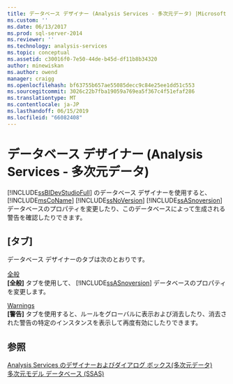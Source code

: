 ```yaml
---
title: データベース デザイナー (Analysis Services - 多次元データ) |Microsoft Docs
ms.custom: ''
ms.date: 06/13/2017
ms.prod: sql-server-2014
ms.reviewer: ''
ms.technology: analysis-services
ms.topic: conceptual
ms.assetid: c30016f0-7e50-44de-b45d-df11b8b34320
author: minewiskan
ms.author: owend
manager: craigg
ms.openlocfilehash: bf63755b657ae55085decc9c84e25ee1dd51c553
ms.sourcegitcommit: 3026c22b7fba19059a769ea5f367c4f51efaf286
ms.translationtype: MT
ms.contentlocale: ja-JP
ms.lasthandoff: 06/15/2019
ms.locfileid: "66082408"
---
```

# <a name="database-designer-analysis-services---multidimensional-data"></a>データベース デザイナー (Analysis Services - 多次元データ)
   [!INCLUDE[ssBIDevStudioFull](../includes/ssbidevstudiofull-md.md)] のデータベース デザイナーを使用すると、 [!INCLUDE[msCoName](../includes/msconame-md.md)] [!INCLUDE[ssNoVersion](../includes/ssnoversion-md.md)] [!INCLUDE[ssASnoversion](../includes/ssasnoversion-md.md)] データベースのプロパティを変更したり、このデータベースによって生成される警告を確認したりできます。  
  
## <a name="tabs"></a>[タブ]  
 データベース デザイナーのタブは次のとおりです。  
  
 [全般](general-database-designer-analysis-services-multidimensional-data.md)  
 **[全般]** タブを使用して、 [!INCLUDE[ssASnoversion](../includes/ssasnoversion-md.md)] データベースのプロパティを変更します。  
  
 [Warnings](warnings-database-designer-analysis-services-multidimensional-data.md)  
 **[警告]** タブを使用すると、ルールをグローバルに表示および消去したり、消去された警告の特定のインスタンスを表示して再度有効にしたりできます。  
  
## <a name="see-also"></a>参照  
 [Analysis Services のデザイナーおよびダイアログ ボックス&#40;多次元データ&#41;](analysis-services-designers-and-dialog-boxes-multidimensional-data.md)   
 [多次元モデル データベース (SSAS)](multidimensional-models/multidimensional-model-databases-ssas.md)  
  
  

